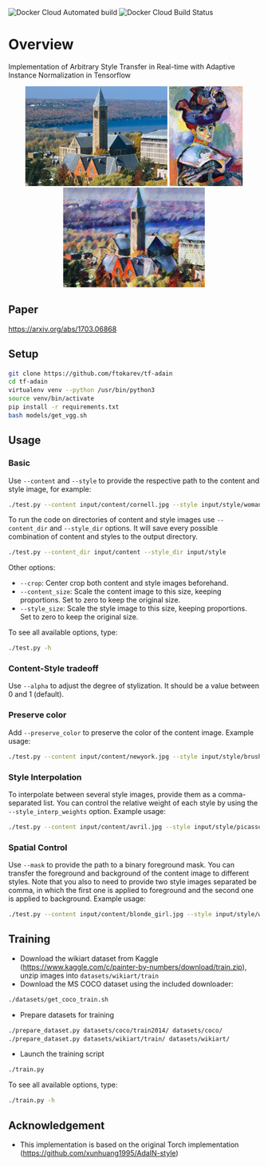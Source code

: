 
![Docker Cloud Automated build](https://img.shields.io/docker/cloud/automated/deepaiorg/tf-adain-style-transfer.svg?style=plastic)
![Docker Cloud Build Status](https://img.shields.io/docker/cloud/build/deepaiorg/tf-adain-style-transfer.svg)
# Overview

Implementation of Arbitrary Style Transfer in Real-time with Adaptive Instance Normalization in Tensorflow

<p align='center'>
    <img src='input/content/cornell.jpg' height="200px">
    <img src='input/style/woman_with_hat_matisse.jpg' height="200px">
    <img src='output/cornell_stylized_woman_with_hat_matisse.jpg' height="200px">
</p>

## Paper
https://arxiv.org/abs/1703.06868

## Setup

```bash
git clone https://github.com/ftokarev/tf-adain
cd tf-adain
virtualenv venv --python /usr/bin/python3
source venv/bin/activate
pip install -r requirements.txt
bash models/get_vgg.sh
```

## Usage

### Basic

Use `--content` and `--style` to provide the respective path to the content and style image, for example:

```bash
./test.py --content input/content/cornell.jpg --style input/style/woman_with_hat_matisse.jpg --content_size 0 --style_size 0
```

To run the code on directories of content and style images use `--content_dir` and `--style_dir` options. It will save every possible
combination of content and styles to the output directory.

```bash
./test.py --content_dir input/content --style_dir input/style
```

Other options:

- `--crop`: Center crop both content and style images beforehand.
- `--content_size`: Scale the content image to this size, keeping proportions. Set to zero to keep the original size.
- `--style_size`: Scale the style image to this size, keeping proportions. Set to zero to keep the original size.

To see all available options, type:

```bash
./test.py -h
```

### Content-Style tradeoff

Use `--alpha` to adjust the degree of stylization. It should be a value between 0 and 1 (default).

### Preserve color

Add `--preserve_color` to preserve the color of the content image. Example usage:

```bash
./test.py --content input/content/newyork.jpg --style input/style/brushstrokes.jpg --content_size 0 --style_size 0 --preserve_color
```

### Style Interpolation

To interpolate between several style images, provide them as a comma-separated list. You can control the relative weight of each style by using the `--style_interp_weights` option. Example usage:

```bash
./test.py --content input/content/avril.jpg --style input/style/picasso_self_portrait.jpg,input/style/impronte_d_artista.jpg --style_interp_weights 1,1 --crop --style_size 400
```

### Spatial Control

Use `--mask` to provide the path to a binary foreground mask. You can transfer the foreground and background of the content image to different styles.
Note that you also to need to provide two style images separated be comma, in which the first one is applied to foreground and the second one is applied to background. Example usage:

```bash
./test.py --content input/content/blonde_girl.jpg --style input/style/woman_in_peasant_dress_cropped.jpg,input/style/mondrian_cropped.jpg --mask input/mask/mask.png --content_size 0 --style_size 0
```

## Training

- Download the wikiart dataset from Kaggle (https://www.kaggle.com/c/painter-by-numbers/download/train.zip), unzip images into `datasets/wikiart/train`
- Download the MS COCO dataset using the included downloader:

```bash
./datasets/get_coco_train.sh
```

- Prepare datasets for training

```bash
./prepare_dataset.py datasets/coco/train2014/ datasets/coco/
./prepare_dataset.py datasets/wikiart/train/ datasets/wikiart/
```

- Launch the training script

```bash
./train.py
```

To see all available options, type:

```bash
./train.py -h
```

## Acknowledgement

- This implementation is based on the original Torch implementation (https://github.com/xunhuang1995/AdaIN-style)
